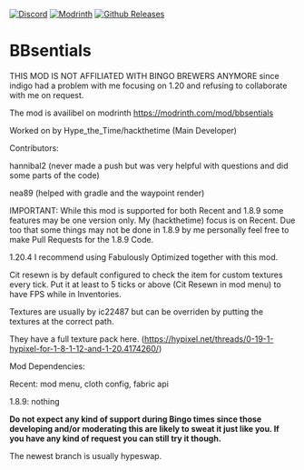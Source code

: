 [![Discord](https://img.shields.io/discord/1145639466216738816?style=plastic&logo=discord)](https://discord.gg/qr5mPRq8uG)
[![Modrinth](https://img.shields.io/modrinth/dt/Cp13oI7e?style=plastic&logo=modrinth)](https://modrinth.com/mod/bbsentials)
[![Github Releases](https://img.shields.io/github/downloads/HacktheTime/BBsentials/total?style=plastic&logo=github)](https://github.com/HacktheTime/bbsentials/releases)

# BBsentials
THIS MOD IS NOT AFFILIATED WITH BINGO BREWERS ANYMORE since indigo had a problem with me focusing
on 1.20 and refusing to collaborate with me on request.

The mod is availibel on modrinth https://modrinth.com/mod/bbsentials

Worked on by 
Hype_the_Time/hackthetime (Main Developer)

Contributors:

hannibal2 (never made a push but was very helpful with questions and did some parts of the code)

nea89 (helped with gradle and the waypoint render)

IMPORTANT:
While this mod is supported for both Recent and 1.8.9 some features may be one version only. My (hackthetime) focus is
on Recent. Due too that some things may not be done in 1.8.9 by me personally feel free to make Pull Requests for the
1.8.9 Code.

1.20.4
I recommend using Fabulously Optimized together with this mod.

Cit resewn is by default configured to check the item for custom textures every tick.
Put it at least to 5 ticks or above (Cit Resewn in mod menu) to have FPS while in Inventories.

Textures are usually by ic22487 but can be overriden by putting the textures at the correct path.

They have a full texture pack here.
(https://hypixel.net/threads/0-19-1-hypixel-for-1-8-1-12-and-1-20.4174260/)

Mod Dependencies:

Recent: mod menu, cloth config, fabric api

1.8.9: nothing

**Do not expect any kind of support during Bingo times since those developing and/or moderating this are likely to sweat
it just like you.
If you have any kind of request you can still try it though.**

The newest branch is usually hypeswap.



